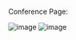 Conference Page:

![image](https://github.com/user-attachments/assets/72c0ec85-51da-4526-9ace-043104f649e2)
![image](https://github.com/user-attachments/assets/6f3e1086-ed78-41a7-b58f-fcdc94e6e24c)



